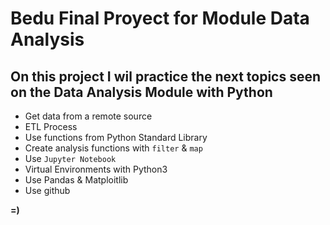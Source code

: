 # Bedu Final Proyect for Module Data Analysis

## On this project I wil practice the next topics seen on the Data Analysis Module with Python

- Get data from a remote source
- ETL Process
- Use functions from Python Standard Library
- Create analysis functions with `filter` & `map`
- Use `Jupyter Notebook`
- Virtual Environments with Python3
- Use Pandas & Matploitlib
- Use github

**=)**